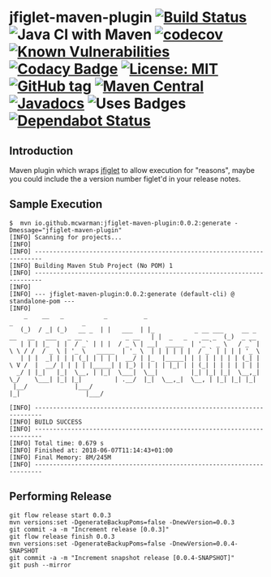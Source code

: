 # jfiglet-maven-plugin [![Build Status](https://travis-ci.org/mcwarman/jfiglet-maven-plugin.svg?branch=develop)](https://travis-ci.org/mcwarman/jfiglet-maven-plugin) ![Java CI with Maven](https://github.com/mcwarman/jfiglet-maven-plugin/workflows/Java%20CI%20with%20Maven/badge.svg?branch=develop) [![codecov](https://codecov.io/gh/mcwarman/jfiglet-maven-plugin/branch/develop/graph/badge.svg)](https://codecov.io/gh/mcwarman/jfiglet-maven-plugin) [![Known Vulnerabilities](https://snyk.io/test/github/mcwarman/jfiglet-maven-plugin/badge.svg)](https://snyk.io/test/github/mcwarman/jfiglet-maven-plugin) [![Codacy Badge](https://api.codacy.com/project/badge/Grade/aae25cbf7e064d0095c45867462b10a6)](https://www.codacy.com/app/mcwarman/jfiglet-maven-plugin?utm_source=github.com&amp;utm_medium=referral&amp;utm_content=mcwarman/jfiglet-maven-plugin&amp;utm_campaign=Badge_Grade) [![License: MIT](https://img.shields.io/badge/License-MIT-blue.svg)](https://opensource.org/licenses/MIT) [![GitHub tag](https://img.shields.io/github/tag/mcwarman/jfiglet-maven-plugin.svg)](https://github.com/mcwarman/jfiglet-maven-plugin/tags) [![Maven Central](https://img.shields.io/maven-central/v/io.github.mcwarman/jfiglet-maven-plugin.svg)](http://search.maven.org/#search%7Cga%7C1%7Cg%3A%22io.github.mcwarman%22%20AND%20a%3A%22jfiglet-maven-plugin%22) [![Javadocs](http://javadoc.io/badge/io.github.mcwarman/jfiglet-maven-plugin.svg?color=blue)](http://javadoc.io/doc/io.github.mcwarman/jfiglet-maven-plugin) ![Uses Badges](https://img.shields.io/badge/likes-badges-blue.svg) [![Dependabot Status](https://api.dependabot.com/badges/status?host=github&repo=adaptris/interlok-service-tester)](https://dependabot.com)

## Introduction

Maven plugin which wraps [jfiglet](https://github.com/lalyos/jfiglet) to allow execution for "reasons", maybe you could include the a version number figlet'd in your release notes.

## Sample Execution

```
$  mvn io.github.mcwarman:jfiglet-maven-plugin:0.0.2:generate -Dmessage="jfiglet-maven-plugin"
[INFO] Scanning for projects...
[INFO]
[INFO] ------------------------------------------------------------------------
[INFO] Building Maven Stub Project (No POM) 1
[INFO] ------------------------------------------------------------------------
[INFO]
[INFO] --- jfiglet-maven-plugin:0.0.2:generate (default-cli) @ standalone-pom ---
[INFO]
    _    __   _           _          _                                                                        _                   _
   (_)  / _| (_)   __ _  | |   ___  | |_           _ __ ___     __ _  __   __   ___   _ __            _ __   | |  _   _    __ _  (_)  _ __
   | | | |_  | |  / _` | | |  / _ \ | __|  _____  | '_ ` _ \   / _` | \ \ / /  / _ \ | '_ \   _____  | '_ \  | | | | | |  / _` | | | | '_ \
   | | |  _| | | | (_| | | | |  __/ | |_  |_____| | | | | | | | (_| |  \ V /  |  __/ | | | | |_____| | |_) | | | | |_| | | (_| | | | | | | |
  _/ | |_|   |_|  \__, | |_|  \___|  \__|         |_| |_| |_|  \__,_|   \_/    \___| |_| |_|         | .__/  |_|  \__,_|  \__, | |_| |_| |_|
 |__/             |___/                                                                              |_|                  |___/

[INFO] ------------------------------------------------------------------------
[INFO] BUILD SUCCESS
[INFO] ------------------------------------------------------------------------
[INFO] Total time: 0.679 s
[INFO] Finished at: 2018-06-07T11:14:43+01:00
[INFO] Final Memory: 8M/245M
[INFO] ------------------------------------------------------------------------
```

## Performing Release

```
git flow release start 0.0.3
mvn versions:set -DgenerateBackupPoms=false -DnewVersion=0.0.3
git commit -a -m "Increment release [0.0.3]"
git flow release finish 0.0.3
mvn versions:set -DgenerateBackupPoms=false -DnewVersion=0.0.4-SNAPSHOT
git commit -a -m "Increment snapshot release [0.0.4-SNAPSHOT]"
git push --mirror
```
